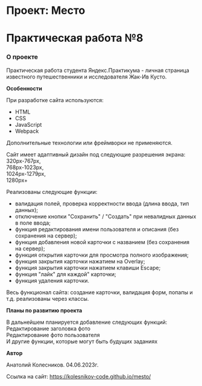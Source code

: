 # Проект: Место

# Практическая работа №8

### О проекте

Практическая работа студента Яндекс.Практикума - личная страница известного путешественники и исследователя Жак-Ив Кусто.

**Особенности**

При разработке сайта используются: 

* HTML
* CSS
* JavaScript
* Webpack

Дополнительные технологии или фреймворки не применяются.

Сайт имеет адаптивный дизайн под следующие разрешения экрана:
<br>320px-767px,
<br>768px-1023px,
<br>1024px-1279px,
<br>1280px+

Реализованы следующие функции:
* валидация полей, проверка корректности ввода (длина ввода, тип данных);
* отключение кнопки "Сохранить" / "Создать" при невалидных данных в поле ввода;
* функция редактирования имени пользователя и описания (без сохранения на сервер);
* функция добавления новой карточки с названием (без сохранения на сервер);
* функция открытия карточки для просмотра полного изображения;
* функция закрытия карточки нажатием на Overlay;
* функция закрытия карточки нажатием клавиши Escape;
* функция "лайк" для каждой" карточки;
* функция удаления карточки.

Весь функционал сайта: создание карточки, валидация форм, попапы и т.д. реализованы через классы. 

**Планы по развитию проекта**

В дальнейшем планируется добавление следующих функций:
<br>Редактирование заголовка фото
<br>Редактирование фото пользователя
<br>И другие функции, которые могут быть будущих заданиях

**Автор**

Анатолий Колесников. 04.06.2023г.

Ссылка на сайт: https://kolesnikov-code.github.io/mesto/
